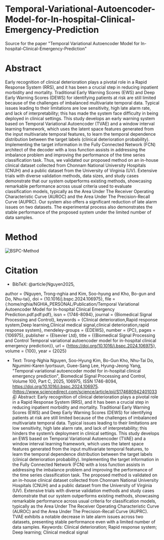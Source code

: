 # Temporal-Variational-Autoencoder-Model-for-In-hospital-Clinical-Emergency-Prediction
Source for the paper "Temporal  Variational Autoencoder Model for In-hospital-Clinical-Emergency-Prediction"

# Abstract
Early recognition of clinical deterioration plays a pivotal role in a Rapid Response System (RRS), and it has been a crucial step in reducing inpatient morbidity and mortality. Traditional Early Warning Scores (EWS) and Deep Early Warning Scores (DEWS) for identifying patients at risk are still limited because of the challenges of imbalanced multivariate temporal data. Typical issues leading to their limitations are low sensitivity, high late alarm rate, and lack of interpretability; this has made the system face difficulty in being deployed in clinical settings. This study develops an early warning system based on Temporal Variational Autoencoder (TVAE) and a window interval learning framework, which uses the latent space features generated from the input multivariate temporal features, to learn the temporal dependence distribution between the target labels (clinical deterioration probability). Implementing the target information in the Fully Connected Network (FCN) architect of the decoder with a loss function assists in addressing the imbalance problem and improving the performance of the time series classification task. Thus, we validated our proposed method on an in-house clinical dataset collected from Chonnam National University Hospitals (CNUH) and a public dataset from the University of Virginia (UV). Extensive trials with diverse validation methods, data sizes, and study cases demonstrate that our system outperforms existing methods, showcasing remarkable performance across usual criteria used to evaluate classification models, typically as the Area Under The Receiver Operating Characteristic Curve (AUROC) and the Area Under The Precision-Recall Curve (AUPRC). Our system also offers a significant reduction of late alarm issues on two datasets. The experimental process also demonstrates the stable performance of the proposed system under the limited number of data samples. 

# Method


![BSPC-Method](https://github.com/nghianguyen7171/Temporal-Variational-Autoencoder-Model-for-In-hospital-Clinical-Emergency-Prediction/assets/35287087/40c5ff71-65b0-46d9-ab97-3d94e8243fc5)


# Citation
+ BibTeX:
@article{Nguyen2025,

author = {Nguyen, Trong-nghia and Kim, Soo-hyung and Kho, Bo-gun and Do, Nhu-tai},
doi = {10.1016/j.bspc.2024.106975},
file = {:home/nghia/NGHIA_PERSONAL/Publication/Temporal Variational Autoencoder Model for In-hospital Clinical Emergency Prediction.pdf.pdf:pdf},
issn = {1746-8094},
journal = {Biomedical Signal Processing and Control},
keywords = {Clinical deterioration,Rapid response system,Deep learning,Clinical medical signal,clinical deterioration,rapid response system},
mendeley-groups = {EDEWS},
number = {PC},
pages = {106975},
publisher = {Elsevier Ltd},
title = {{Biomedical Signal Processing and Control Temporal variational autoencoder model for in-hospital clinical emergency prediction}},
url = {https://doi.org/10.1016/j.bspc.2024.106975},
volume = {100},
year = {2025}

+ Text:
Trong-Nghia Nguyen, Soo-Hyung Kim, Bo-Gun Kho, Nhu-Tai Do, Ngumimi-Karen Iyortsuun, Guee-Sang Lee, Hyung-Jeong Yang,
"Temporal variational autoencoder model for in-hospital clinical emergency prediction",
Biomedical Signal Processing and Control,
Volume 100, Part C,
2025,
106975,
ISSN 1746-8094,
https://doi.org/10.1016/j.bspc.2024.106975.
(https://www.sciencedirect.com/science/article/pii/S1746809424010334)
Abstract: Early recognition of clinical deterioration plays a pivotal role in a Rapid Response System (RRS), and it has been a crucial step in reducing inpatient morbidity and mortality. Traditional Early Warning Scores (EWS) and Deep Early Warning Scores (DEWS) for identifying patients at risk are still limited because of the challenges of imbalanced multivariate temporal data. Typical issues leading to their limitations are low sensitivity, high late alarm rate, and lack of interpretability; this hinders the system’s deployment in clinical settings. This study develops an EWS based on Temporal Variational Autoencoder (TVAE) and a window interval learning framework, which uses the latent space features generated from the input multivariate temporal features, to learn the temporal dependence distribution between the target labels (clinical deterioration probability). Implementing the target information in the Fully Connected Network (FCN) with a loss function assists in addressing the imbalance problem and improving the performance of the time series classification task. The proposed method is validated on an in-house clinical dataset collected from Chonnam National University Hospitals (CNUH) and a public dataset from the University of Virginia (UV). Extensive trials with diverse validation methods and study cases demonstrate that our system outperforms existing methods, showcasing remarkable performance across usual criteria for classification models, typically as the Area Under The Receiver Operating Characteristic Curve (AUROC) and the Area Under The Precision-Recall Curve (AUPRC). TVAE exhibits a notable decrease in late alarm issues across two datasets, presenting stable performance even with a limited number of data samples.
Keywords: Clinical deterioration; Rapid response system; Deep learning; Clinical medical signal

